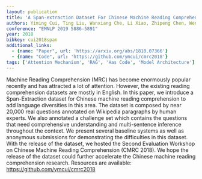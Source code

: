 ```yaml
---
layout: publication
title: 'A Span-extraction Dataset For Chinese Machine Reading Comprehension'
authors: Yiming Cui, Ting Liu, Wanxiang Che, Li Xiao, Zhipeng Chen, Wentao Ma, Shijin Wang, Guoping Hu
conference: "EMNLP 2019 5886-5891"
year: 2018
bibkey: cui2018span
additional_links:
  - {name: "Paper", url: 'https://arxiv.org/abs/1810.07366'}
  - {name: "Code", url: 'https://github.com/ymcui/cmrc2018'}
tags: ['Attention Mechanism', 'RAG', 'Has Code', 'Model Architecture']
---
```

Machine Reading Comprehension (MRC) has become enormously popular recently
and has attracted a lot of attention. However, the existing reading
comprehension datasets are mostly in English. In this paper, we introduce a
Span-Extraction dataset for Chinese machine reading comprehension to add
language diversities in this area. The dataset is composed by near 20,000 real
questions annotated on Wikipedia paragraphs by human experts. We also annotated
a challenge set which contains the questions that need comprehensive
understanding and multi-sentence inference throughout the context. We present
several baseline systems as well as anonymous submissions for demonstrating the
difficulties in this dataset. With the release of the dataset, we hosted the
Second Evaluation Workshop on Chinese Machine Reading Comprehension (CMRC
2018). We hope the release of the dataset could further accelerate the Chinese
machine reading comprehension research. Resources are available:
https://github.com/ymcui/cmrc2018
